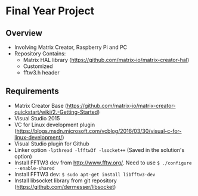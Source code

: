 # Final Year Project

## Overview
- Involving Matrix Creator, Raspberry Pi and PC
- Repository Contains:
	- Matrix HAL library (https://github.com/matrix-io/matrix-creator-hal)
	- Customized 
	- fftw3.h header

## Requirements
- Matrix Creator Base (https://github.com/matrix-io/matrix-creator-quickstart/wiki/2.-Getting-Started)
- Visual Studio 2015
- VC for Linux development plugin (https://blogs.msdn.microsoft.com/vcblog/2016/03/30/visual-c-for-linux-development/)
- Visual Studio plugin for Github
- Linker option `-lpthread -lfftw3f -lsocket++` (Saved in the solution's option)
- Install FFTW3 dev from http://www.fftw.org/. Need to use `$ ./configure --enable-shared`
- Install FFTW3 dev: `$ sudo apt-get install libfftw3-dev`
- Install libsocket library from git repository (https://github.com/dermesser/libsocket)
